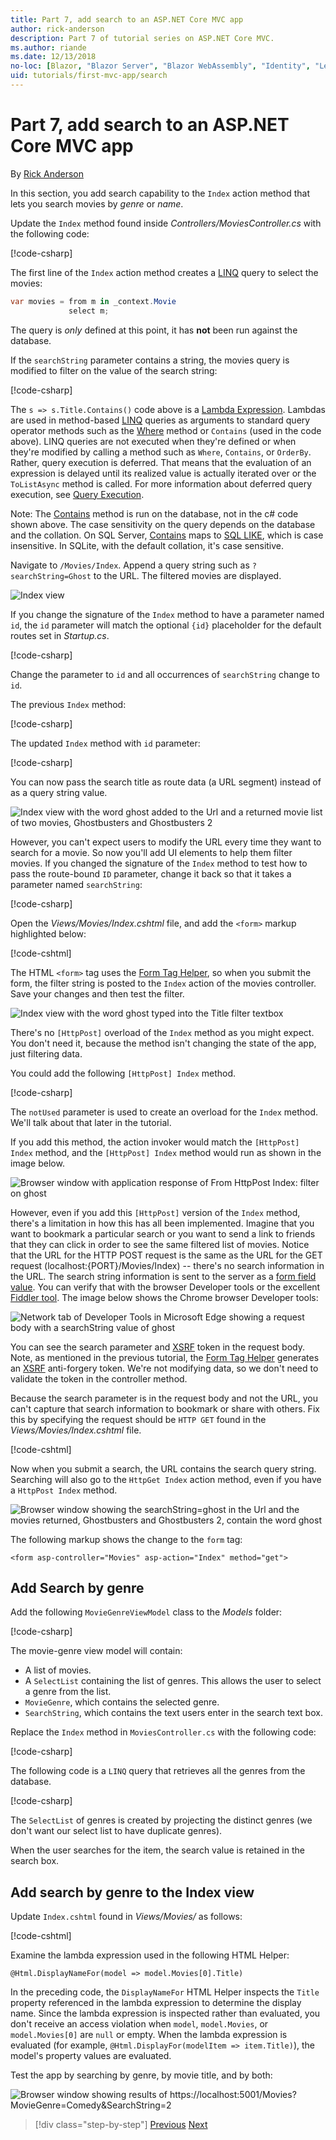 ```yaml
---
title: Part 7, add search to an ASP.NET Core MVC app
author: rick-anderson
description: Part 7 of tutorial series on ASP.NET Core MVC.
ms.author: riande
ms.date: 12/13/2018
no-loc: [Blazor, "Blazor Server", "Blazor WebAssembly", "Identity", "Let's Encrypt", Razor, SignalR]
uid: tutorials/first-mvc-app/search
---
```


# Part 7, add search to an ASP.NET Core MVC app

By [Rick Anderson](https://twitter.com/RickAndMSFT)

In this section, you add search capability to the `Index` action method that lets you search movies by *genre* or *name*.

Update the `Index` method found inside *Controllers/MoviesController.cs* with the following code:

[!code-csharp[](~/tutorials/first-mvc-app/start-mvc/sample/MvcMovie/Controllers/MoviesController.cs?name=snippet_1stSearch)]

The first line of the `Index` action method creates a [LINQ](/dotnet/standard/using-linq) query to select the movies:

```csharp
var movies = from m in _context.Movie
             select m;
```

The query is *only* defined at this point, it has **not** been run against the database.

If the `searchString` parameter contains a string, the movies query is modified to filter on the value of the search string:

[!code-csharp[](~/tutorials/first-mvc-app/start-mvc/sample/MvcMovie/Controllers/MoviesController.cs?name=snippet_SearchNull2)]

The `s => s.Title.Contains()` code above is a [Lambda Expression](/dotnet/csharp/programming-guide/statements-expressions-operators/lambda-expressions). Lambdas are used in method-based [LINQ](/dotnet/standard/using-linq) queries as arguments to standard query operator methods such as the [Where](/dotnet/api/system.linq.enumerable.where) method or `Contains` (used in the code above). LINQ queries are not executed when they're defined or when they're modified by calling a method such as `Where`, `Contains`, or `OrderBy`. Rather, query execution is deferred.  That means that the evaluation of an expression is delayed until its realized value is actually iterated over or the `ToListAsync` method is called. For more information about deferred query execution, see [Query Execution](/dotnet/framework/data/adonet/ef/language-reference/query-execution).

Note: The [Contains](/dotnet/api/system.data.objects.dataclasses.entitycollection-1.contains) method is run on the database, not in the c# code shown above. The case sensitivity on the query depends on the database and the collation. On SQL Server, [Contains](/dotnet/api/system.data.objects.dataclasses.entitycollection-1.contains) maps to [SQL LIKE](/sql/t-sql/language-elements/like-transact-sql), which is case insensitive. In SQLite, with the default collation, it's case sensitive.

Navigate to `/Movies/Index`. Append a query string such as `?searchString=Ghost` to the URL. The filtered movies are displayed.

![Index view](~/tutorials/first-mvc-app/search/_static/ghost.png)

If you change the signature of the `Index` method to have a parameter named `id`, the `id` parameter will match the optional `{id}` placeholder for the default routes set in *Startup.cs*.

[!code-csharp[](~/tutorials/first-mvc-app/start-mvc/sample/MvcMovie/Startup.cs?highlight=5&name=snippet_1)]

Change the parameter to `id` and all occurrences of `searchString` change to `id`.

The previous `Index` method:

[!code-csharp[](~/tutorials/first-mvc-app/start-mvc/sample/MvcMovie/Controllers/MoviesController.cs?highlight=1,6,8&name=snippet_1stSearch)]

The updated `Index` method with `id` parameter:

[!code-csharp[](~/tutorials/first-mvc-app/start-mvc/sample/MvcMovie/Controllers/MoviesController.cs?highlight=1,6,8&name=snippet_SearchID)]

You can now pass the search title as route data (a URL segment) instead of as a query string value.

![Index view with the word ghost added to the Url and a returned movie list of two movies, Ghostbusters and Ghostbusters 2](~/tutorials/first-mvc-app/search/_static/g2.png)

However, you can't expect users to modify the URL every time they want to search for a movie. So now you'll add UI elements to help them filter movies. If you changed the signature of the `Index` method to test how to pass the route-bound `ID` parameter, change it back so that it takes a parameter named `searchString`:

[!code-csharp[](~/tutorials/first-mvc-app/start-mvc/sample/MvcMovie/Controllers/MoviesController.cs?highlight=1,6,8&name=snippet_1stSearch)]

Open the *Views/Movies/Index.cshtml* file, and add the `<form>` markup highlighted below:

[!code-cshtml[](~/tutorials/first-mvc-app/start-mvc/sample/MvcMovie/Views/Movies/IndexForm1.cshtml?highlight=10-16&range=4-21)]

The HTML `<form>` tag uses the [Form Tag Helper](xref:mvc/views/working-with-forms), so when you submit the form, the filter string is posted to the `Index` action of the movies controller. Save your changes and then test the filter.

![Index view with the word ghost typed into the Title filter textbox](~/tutorials/first-mvc-app/search/_static/filter.png)

There's no `[HttpPost]` overload of the `Index` method as you might expect. You don't need it, because the method isn't changing the state of the app, just filtering data.

You could add the following `[HttpPost] Index` method.

[!code-csharp[](~/tutorials/first-mvc-app/start-mvc/sample/MvcMovie/Controllers/MoviesController.cs?highlight=1&name=snippet_SearchPost)]

The `notUsed` parameter is used to create an overload for the `Index` method. We'll talk about that later in the tutorial.

If you add this method, the action invoker would match the `[HttpPost] Index` method, and the `[HttpPost] Index` method would run as shown in the image below.

![Browser window with application response of From HttpPost Index: filter on ghost](~/tutorials/first-mvc-app/search/_static/fo.png)

However, even if you add this `[HttpPost]` version of the `Index` method, there's a limitation in how this has all been implemented. Imagine that you want to bookmark a particular search or you want to send a link to friends that they can click in order to see the same filtered list of movies. Notice that the URL for the HTTP POST request is the same as the URL for the GET request (localhost:{PORT}/Movies/Index) -- there's no search information in the URL. The search string information is sent to the server as a [form field value](https://developer.mozilla.org/docs/Learn/HTML/Forms/Sending_and_retrieving_form_data). You can verify that with the browser Developer tools or the excellent [Fiddler tool](https://www.telerik.com/fiddler). The image below shows the Chrome browser Developer tools:

![Network tab of Developer Tools in Microsoft Edge showing a request body with a searchString value of ghost](~/tutorials/first-mvc-app/search/_static/f12_rb.png)

You can see the search parameter and [XSRF](xref:security/anti-request-forgery) token in the request body. Note, as mentioned in the previous tutorial, the [Form Tag Helper](xref:mvc/views/working-with-forms) generates an [XSRF](xref:security/anti-request-forgery) anti-forgery token. We're not modifying data, so we don't need to validate the token in the controller method.

Because the search parameter is in the request body and not the URL, you can't capture that search information to bookmark or share with others. Fix this by specifying the request should be `HTTP GET` found in the *Views/Movies/Index.cshtml* file.

[!code-cshtml[](~/tutorials/first-mvc-app/start-mvc/sample/MvcMovie22/Views/Movies/IndexGet.cshtml?highlight=12&range=1-23)]

Now when you submit a search, the URL contains the search query string. Searching will also go to the `HttpGet Index` action method, even if you have a `HttpPost Index` method.

![Browser window showing the searchString=ghost in the Url and the movies returned, Ghostbusters and Ghostbusters 2, contain the word ghost](~/tutorials/first-mvc-app/search/_static/search_get.png)

The following markup shows the change to the `form` tag:

```cshtml
<form asp-controller="Movies" asp-action="Index" method="get">
```

## Add Search by genre

Add the following `MovieGenreViewModel` class to the *Models* folder:

[!code-csharp[](~/tutorials/first-mvc-app/start-mvc/sample/MvcMovie/Models/MovieGenreViewModel.cs)]

The movie-genre view model will contain:

* A list of movies.
* A `SelectList` containing the list of genres. This allows the user to select a genre from the list.
* `MovieGenre`, which contains the selected genre.
* `SearchString`, which contains the text users enter in the search text box.

Replace the `Index` method in `MoviesController.cs` with the following code:

[!code-csharp[](~/tutorials/first-mvc-app/start-mvc/sample/MvcMovie22/Controllers/MoviesController.cs?name=snippet_SearchGenre)]

The following code is a `LINQ` query that retrieves all the genres from the database.

[!code-csharp[](~/tutorials/first-mvc-app/start-mvc/sample/MvcMovie22/Controllers/MoviesController.cs?name=snippet_LINQ)]

The `SelectList` of genres is created by projecting the distinct genres (we don't want our select list to have duplicate genres).

When the user searches for the item, the search value is retained in the search box.

## Add search by genre to the Index view

Update `Index.cshtml` found in *Views/Movies/* as follows:

[!code-cshtml[](~/tutorials/first-mvc-app/start-mvc/sample/MvcMovie22/Views/Movies/IndexFormGenreNoRating.cshtml?highlight=1,15,16,17,19,28,31,34,37,43)]

Examine the lambda expression used in the following HTML Helper:

`@Html.DisplayNameFor(model => model.Movies[0].Title)`

In the preceding code, the `DisplayNameFor` HTML Helper inspects the `Title` property referenced in the lambda expression to determine the display name. Since the lambda expression is inspected rather than evaluated, you don't receive an access violation when `model`, `model.Movies`, or `model.Movies[0]` are `null` or empty. When the lambda expression is evaluated (for example, `@Html.DisplayFor(modelItem => item.Title)`), the model's property values are evaluated.

Test the app by searching by genre, by movie title, and by both:

![Browser window showing results of https://localhost:5001/Movies?MovieGenre=Comedy&SearchString=2](~/tutorials/first-mvc-app/search/_static/s2.png)

> [!div class="step-by-step"]
> [Previous](controller-methods-views.md)
> [Next](new-field.md)
